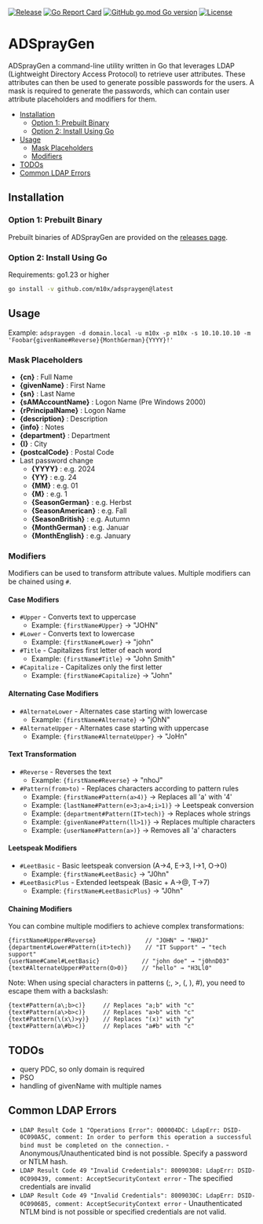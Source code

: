 [![Release](https://img.shields.io/github/release/m10x/adspraygen.svg?color=brightgreen)](https://github.com/m10x/adspraygen/releases/latest)
[![Go Report Card](https://goreportcard.com/badge/github.com/m10x/adspraygen)](https://goreportcard.com/report/github.com/m10x/adspraygen)
[![GitHub go.mod Go version](https://img.shields.io/github/go-mod/go-version/m10x/adspraygen)](https://golang.org/)
[![License](https://img.shields.io/badge/License-Apache%202.0-blue.svg)](https://www.apache.org/licenses/LICENSE-2.0)
# ADSprayGen

ADSprayGen a command-line utility written in Go that leverages LDAP (Lightweight Directory Access Protocol) to retrieve user attributes. These attributes can then be used to generate possible passwords for the users. A mask is required to generate the passwords, which can contain user attribute placeholders and modifiers for them.
- [Installation](#installation)
    - [Option 1: Prebuilt Binary](#option-1-prebuilt-binary)
    - [Option 2: Install Using Go](#option-2-install-using-go)
- [Usage](#usage)
    - [Mask Placeholders](#mask-placeholders)
    - [Modifiers](#modifiers)
- [TODOs](#todos)
- [Common LDAP Errors](#common-ldap-errors)


## Installation
### Option 1: Prebuilt Binary
Prebuilt binaries of ADSprayGen are provided on the [releases page](https://github.com/m10x/adspraygen/releases).
### Option 2: Install Using Go
Requirements: go1.23 or higher
```bash
go install -v github.com/m10x/adspraygen@latest
```

## Usage
Example: `adspraygen -d domain.local -u m10x -p m10x -s 10.10.10.10 -m 'Foobar{givenName#Reverse}{MonthGerman}{YYYY}!'`

### Mask Placeholders
- **{cn}** : Full Name
- **{givenName}** : First Name
- **{sn}** : Last Name
- **{sAMAccountName}** : Logon Name (Pre Windows 2000)
- **{rPrincipalName}** : Logon Name
- **{description}** : Description
- **{info}** : Notes
- **{department}** : Department
- **{I}** : City
- **{postcalCode}** : Postal Code
- Last password change
    - **{YYYY}** : e.g. 2024
    - **{YY}** : e.g. 24
    - **{MM}** : e.g. 01
    - **{M}** : e.g. 1
    - **{SeasonGerman}** : e.g. Herbst
    - **{SeasonAmerican}** : e.g. Fall
    - **{SeasonBritish}** : e.g. Autumn
    - **{MonthGerman}** : e.g. Januar
    - **{MonthEnglish}** : e.g. January

### Modifiers

Modifiers can be used to transform attribute values. Multiple modifiers can be chained using `#`.

#### Case Modifiers
- `#Upper` - Converts text to uppercase
  - Example: `{firstName#Upper}` → "JOHN"
- `#Lower` - Converts text to lowercase
  - Example: `{firstName#Lower}` → "john"
- `#Title` - Capitalizes first letter of each word
  - Example: `{firstName#Title}` → "John Smith"
- `#Capitalize` - Capitalizes only the first letter
  - Example: `{firstName#Capitalize}` → "John"


#### Alternating Case Modifiers
- `#AlternateLower` - Alternates case starting with lowercase
  - Example: `{firstName#Alternate}` → "jOhN"
- `#AlternateUpper` - Alternates case starting with uppercase
  - Example: `{firstName#AlternateUpper}` → "JoHn"

#### Text Transformation
- `#Reverse` - Reverses the text
  - Example: `{firstName#Reverse}` → "nhoJ"
- `#Pattern(from>to)` - Replaces characters according to pattern rules
  - Example: `{firstName#Pattern(a>4)}` → Replaces all 'a' with '4'
  - Example: `{lastName#Pattern(e>3;a>4;i>1)}` → Leetspeak conversion
  - Example: `{department#Pattern(IT>tech)}` → Replaces whole strings
  - Example: `{givenName#Pattern(ll>1)}` → Replaces multiple characters
  - Example: `{userName#Pattern(a>)}` → Removes all 'a' characters

#### Leetspeak Modifiers
- `#LeetBasic` - Basic leetspeak conversion (A->4, E->3, I->1, O->0)
  - Example: `{firstName#LeetBasic}` → "J0hn"
- `#LeetBasicPlus` - Extended leetspeak (Basic + A->@, T->7)
  - Example: `{firstName#LeetBasicPlus}` → "J0hn"

#### Chaining Modifiers
You can combine multiple modifiers to achieve complex transformations:
```
{firstName#Upper#Reverse}              // "JOHN" → "NHOJ"
{department#Lower#Pattern(it>tech)}    // "IT Support" → "tech support"
{userName#Camel#LeetBasic}            // "john doe" → "j0hnD03"
{text#AlternateUpper#Pattern(O>0)}    // "hello" → "H3Ll0"
```

Note: When using special characters in patterns (;, >, (, ), #), you need to escape them with a backslash:
```
{text#Pattern(a\;b>c)}     // Replaces "a;b" with "c"
{text#Pattern(a\>b>c)}     // Replaces "a>b" with "c"
{text#Pattern(\(x\)>y)}    // Replaces "(x)" with "y"
{text#Pattern(a\#b>c)}     // Replaces "a#b" with "c"
```

## TODOs
- query PDC, so only domain is required
- PSO
- handling of givenName with multiple names

## Common LDAP Errors
- `LDAP Result Code 1 "Operations Error": 000004DC: LdapErr: DSID-0C090A5C, comment: In order to perform this operation a successful bind must be completed on the connection.` - Anonymous/Unauthenticated bind is not possible. Specify a password or NTLM hash.
- `LDAP Result Code 49 "Invalid Credentials": 80090308: LdapErr: DSID-0C090439, comment: AcceptSecurityContext error` - The specified credentials are invalid
- `LDAP Result Code 49 "Invalid Credentials": 8009030C: LdapErr: DSID-0C0906B5, comment: AcceptSecurityContext error` - Unauthenticated NTLM bind is not possible or specified credentials are not valid.
